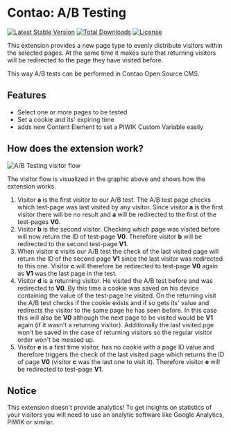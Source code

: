 # Contao: A/B Testing

[![Latest Stable Version](https://poser.pugx.org/bastibuck/contao-ab-testing/v/stable)](https://packagist.org/packages/bastibuck/contao-ab-testing)
[![Total Downloads](https://poser.pugx.org/bastibuck/contao-ab-testing/downloads)](https://packagist.org/packages/bastibuck/contao-ab-testing)
[![License](https://poser.pugx.org/bastibuck/contao-ab-testing/license)](https://packagist.org/packages/bastibuck/contao-ab-testing)

This extension provides a new page type to evenly distribute visitors within the selected pages. At the same time it makes sure that returning visitors will be redirected to the page they have visited before.

This way A/B tests can be performed in Contao Open Source CMS.

## Features
* Select one or more pages to be tested
* Set a cookie and its' expiring time
* adds new Content Element to set a PIWIK Custom Variable easily

## How does the extension work?
![A/B Testing visitor flow](../screens/AB-Test-Extension.png)

The visitor flow is visualized in the graphic above and shows how the extension works.

1. Visitor **a** is the first visitor to our A/B test. The A/B test page checks which test-page was last visited by any visitor. Since visitor **a** is the first visitor there will be no result and **a** will be redirected to the first of the test-pages **V0**.
2. Visitor **b** is the second visitor. Checking which page was visited before will now return the ID of test-page **V0**. Therefore visitor **b** will be redirected to the second test-page **V1**.
3. When visitor **c** visits our A/B test the check of the last visited page will return the ID of the second page **V1** since the last visitor was redirected to this one. Visitor **c** will therefore be redirected to test-page **V0** again as **V1** was the last page in the test.
4. Visitor **d** is a returning visitor. He visited the A/B test before and was redirected to **V0**. By this time a cookie was saved on his device containing the value of the test-page he visited. On the returning visit the A/B test checks if the cookie exists and if so gets its' value and redirects the visitor to the same page he has seen before. In this case this will also be **V0** although the next page to be visited would be **V1** again (if it wasn't a returning visitor). Additionally the last visited pge won't be saved in the case of returning visitors so the regular visitor order won't be messed up.
5. Visitor **e** is a first time visitor, has no cookie with a page ID value and therefore triggers the check of the last visited page which returns the ID of page **V0** (visitor **c** was the last one to visit it). Therefore visitor **e** will be redirected to test-page **V1**. 


## Notice
This extension doesn't provide analytics! To get insights on statistics of your visitors you will need to use an analytic software like Google Analytics, PIWIK or similar.
